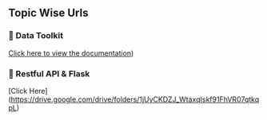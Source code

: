 ## Topic Wise Urls

### 📘 Data Toolkit
[Click here to view the documentation](https://drive.google.com/drive/folders/1IJRqIxTp3y03KSGjfaHn-W3RRlGWBcgR))


### 📘 Restful API & Flask 
[Click Here] (https://drive.google.com/drive/folders/1jUyCKDZJ_WtaxqIskf91FhVR07qtkqpL)
